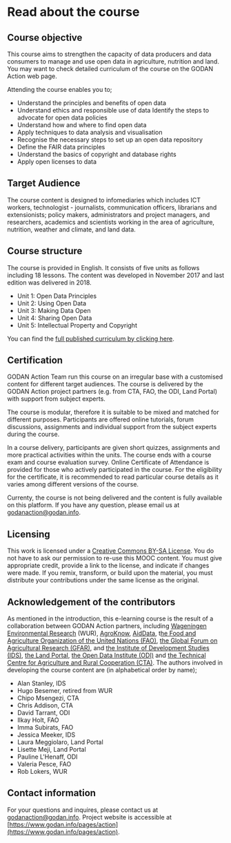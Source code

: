 # Read about the course

## Course objective

This course aims to strengthen the capacity of data producers and data consumers to manage and use open data in agriculture, nutrition and land. You may want to check detailed curriculum of the course on the GODAN Action web page. 

Attending the course enables you to;

* Understand the principles and benefits of open data 
* Understand ethics and responsible use of data Identify the steps to advocate for open data policies 
* Understand how and where to find open data 
* Apply techniques to data analysis and visualisation 
* Recognise the necessary steps to set up an open data repository
* Define the FAIR data principles 
* Understand the basics of copyright and database rights 
* Apply open licenses to data

## Target Audience

The course content is designed to infomediaries which includes ICT workers, technologist - journalists, communication officers, librarians and extensionists; policy makers, administrators and project managers, and researchers, academics and scientists working in the area of agriculture, nutrition, weather and climate, and land data.

## Course structure

The course is provided in English. It consists of five units as follows including 18 lessons. The content was developed in November 2017 and last edition was delivered in 2018.

* Unit 1: Open Data Principles
* Unit 2: Using Open Data
* Unit 3: Making Data Open
* Unit 4: Sharing Open Data
* Unit 5: Intellectual Property and Copyright

You can find the [full published curriculum by clicking ](https://www.godan.info/documents/curriculum-open-data-and-research-data-management-agriculture-and-nutrition)[here](http://www.godan.infohttp//assets.aims.fao.org.s3-eu-west-1.amazonaws.com/public/documents/Curriculum_final.pdf). 

## Certification

GODAN Action Team run this course on an irregular base with a customised content for different target audiences. The course is delivered by the GODAN Action project partners \(e.g. from CTA, FAO, the ODI, Land Portal\) with support from subject experts. 

The course is modular, therefore it is suitable to be mixed and matched for different purposes. Participants are offered online tutorials, forum discussions, assignments and individual support from the subject experts during the course.  

In a course delivery, participants are given short quizzes, assignments and more practical activities within the units. The course ends with a course exam and course evaluation survey. Online Certificate of Attendance is provided for those who actively participated in the course. For the eligibility for the certificate, it is recommended to read particular course details as it varies among different versions of the course. 

Currenty, the course is not being delivered and the content is fully available on this platform. If you have any question, please email us at godanaction@godan.info. 

## Licensing

This work is licensed under a [Creative Commons BY-SA License](https://creativecommons.org/licenses/by-sa/2.0/). You do not have to ask our permission to re-use this MOOC content. You must give appropriate credit, provide a link to the license, and indicate if changes were made. If you remix, transform, or build upon the material, you must distribute your contributions under the same license as the original.

## Acknowledgement of the contributors

As mentioned in the introduction, this e-learning course is the result of a collaboration between GODAN Action partners, including [Wageningen Environmental Research](https://www.godan.info/pages/action) \(WUR\), [AgroKnow](https://www.agroknow.com), [AidData](https://www.aiddata.org), t[he Food and Agriculture Organization of the United Nations \(FAO\)](http://www.fao.org/home/en/), [the Global Forum on Agricultural Research \(GFAR\)](https://www.gfar.net), and [the Institute of Development Studies \(IDS\)](https://www.ids.ac.uk), [the Land Portal](https://landportal.org), [the Open Data Institute \(ODI\)](https://theodi.org) and [the Technical Centre for Agriculture and Rural Cooperation \(CTA\)](https://www.cta.int/en). The authors involved in developing the course content are \(in alphabetical order by name\);

* Alan Stanley, IDS
* Hugo Besemer, retired from WUR
* Chipo Msengezi, CTA
* Chris Addison, CTA
* David Tarrant, ODI
* Ilkay Holt, FAO
* Imma Subirats, FAO
* Jessica Meeker, IDS
* Laura Meggiolaro, Land Portal
* Lisette Meji, Land Portal
* Pauline L'Henaff, ODI
* Valeria Pesce, FAO
* Rob Lokers, WUR

## Contact information

For your questions and inquires, please contact us at [godanaction@godan.info](mailto:godanaction@godan.info). Project website is accessible at [https://www.godan.info/pages/action](https://www.godan.info/pages/action). 

